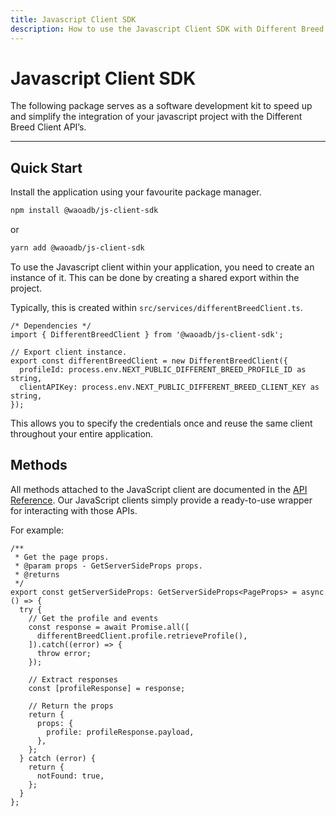 ```yaml
---
title: Javascript Client SDK
description: How to use the Javascript Client SDK with Different Breed ®.
---
```


# Javascript Client SDK

The following package serves as a software development kit to speed up and simplify the integration of your javascript project with the Different Breed Client API’s.

---

## Quick Start

Install the application using your favourite package manager.

```bash
npm install @waoadb/js-client-sdk
```

or

```bash
yarn add @waoadb/js-client-sdk
```

To use the Javascript client within your application, you need to create an instance of it. This can be done by creating a shared export within the project.

Typically, this is created within `src/services/differentBreedClient.ts`.

```tsx
/* Dependencies */
import { DifferentBreedClient } from '@waoadb/js-client-sdk';

// Export client instance.
export const differentBreedClient = new DifferentBreedClient({
  profileId: process.env.NEXT_PUBLIC_DIFFERENT_BREED_PROFILE_ID as string,
  clientAPIKey: process.env.NEXT_PUBLIC_DIFFERENT_BREED_CLIENT_KEY as string,
});
```

This allows you to specify the credentials once and reuse the same client throughout your entire application.

## Methods

All methods attached to the JavaScript client are documented in the [API Reference](http://opensource.differentbreed.events/docs/api-reference/overview). Our JavaScript clients simply provide a ready-to-use wrapper for interacting with those APIs.

For example:

```tsx
/**
 * Get the page props.
 * @param props - GetServerSideProps props.
 * @returns
 */
export const getServerSideProps: GetServerSideProps<PageProps> = async () => {
  try {
    // Get the profile and events
    const response = await Promise.all([
      differentBreedClient.profile.retrieveProfile(),
    ]).catch((error) => {
      throw error;
    });

    // Extract responses
    const [profileResponse] = response;

    // Return the props
    return {
      props: {
        profile: profileResponse.payload,
      },
    };
  } catch (error) {
    return {
      notFound: true,
    };
  }
};
```
